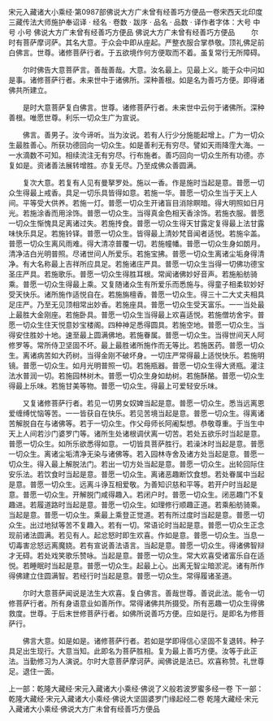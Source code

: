宋元入藏诸大小乘经·第0987部佛说大方广未曾有经善巧方便品一卷宋西天北印度三藏传法大师施护奉诏译
· 经名 · 卷数 · 跋序
· 品名 · 品数 · 译作者字体：大号 中号 小号
佛说大方广未曾有经善巧方便品
佛说大方广未曾有经善巧方便品
　　尔时有菩萨摩诃萨。其名大意。于众会中即从座起。严整衣服合掌恭敬。顶礼佛足前白佛言。世尊。诸修菩萨行者。于五欲境作何方便取而不着。虽复常行无所障碍。

　　尔时佛告大意菩萨言。善哉善哉。大意。汝名最上。见最上义。能于众中问如是事。诸修菩萨行者。未来世中于诸佛所。深种善根。如是名为善巧方便。即得诸佛共所建立。

　　是时大意菩萨复白佛言。世尊。诸修菩萨行者。未来世中云何于诸佛所。深种善根。唯愿世尊。利乐一切众生广为宣说。

　　佛言。善男子。汝今谛听。当为汝说。若有人行少分施能起增上。广为一切众生最胜善心。所获功德回向一切众生。如是善利无有穷尽。譬如天雨降霔大海。一一水滴数不可知。相续流注无有穷尽。行布施者。善巧回向一切众生所有功德。亦复如是。资诸善法展转增胜。亦复无尽。乃至成佛众善圆满。

　　复次大意。若复有人见有曼拏罗处。施以一香。作是施时当起是意。普愿一切众生得最上戒香。具足一切乐具皆得如意。若施一华。普愿一切众生当于天上人间。平等受大供养。若施一灯。普愿一切众生开诸盲目消除瞑暗。得大明照如日月光。若施涂香而用涂饰。普愿一切众生。当得真金色相天香涂饰。若施衣服。普愿一切众生惭愧具足离诸过失。若施抟食。普愿一切众生得天甘露定复得最上法甘露味快乐具足。若施铃铎。普愿一切众生。皆得最上清妙梵音闻者适悦。若施伞盖。普愿一切众生离风雨难。得大清凉普覆一切。若施幢幡。普愿一切众生身如朗月。清净洁白光明普照。尽诸世间人所爱乐。若施宝拂。普愿一切众生离诸尘垢身得清净。有大名称最上吉祥所应具足。若施诸庄严具。普愿一切众生当得一切佛功德宝圣庄严具。若施歌乐。普愿一切众生得胜耳根。常闻诸佛妙好音声。若施船舫骑乘。普愿一切众生得最上乘。又复随诸众生有所爱乐而悉施与。得童子相柔软妙好受天快乐。诸所施作适悦自在。若施旃檀香。普愿一切众生。得三十二大丈夫相具足庄严。乃至无见顶相常出妙香。若施座具。普愿一切众生受天富乐。一一当处最上最胜大金刚座。若施卧具。普愿一切众生当得最上欢喜适悦。若施僧坊舍宇。普愿一切众生住天悦意妙宝楼阁。四种神足悉得圆具。若施空地。普愿一切众生。当得安住胜妙十地。速至最上圆满佛地。若施眷属。普愿一切众生。当得世间天人阿修罗等。常所侍卫坚固不坏。最上最胜诸所施作而无等比。若施医药。普愿一切众生。离诸病苦如大药树。当得金刚不破坏身。一切庄严常得最上适悦快乐。若施明镜。普愿一切众生。如月光明普照一切。若施瓶器。普愿一切众生得大贤瓶。灌注法水普润一切。若施园林树木。普愿一切众生身如劫树。若施酥酪。普愿一切众生得最上乐味。若施甘美等物。普愿一切众生。得最上可爱轻安乐味。

　　又复诸修菩萨行者。若见一切男女奴婢当起是意。普愿一切众生。悉当远离恩爱缠缚忧恼等苦。一一皆获自在快乐。若见苦境当起是意。普愿一切众生。得离诸苦解脱自在与诸佛等。若于一切众生。作父母师长阿阇梨想。恭敬尊重。于当生中天上人间若沙门婆罗门等。诸所生处诸根调伏离一切苦。若处五欲乐时当起是意。普愿一切众生。如所乐欲悉得如意。一切皆具菩萨胜行。若澡沐时当起是意。普愿一切众生。离诸尘垢清净无染与诸佛等。若入园林寺舍及诸方处当起是意。普愿一切众生。得入最上解脱法门。若出一切方处当起是意。普愿一切众生。出轮回际住安乐法。若饮食时当起是意。普愿一切众生。离诸恶趣断饮食想。若处眷属中当起是意。普愿一切众生。远离斗诤互相爱敬。为善知识慈和平等。若开户时当起是意。普愿一切众生。开解脱门咸得趣入。若闭户时。普愿一切众生。闭恶趣门不复趣进。若履道路时当起是意。普愿一切众生。如理修行顺趣正道。若乘船舫骑乘。当起是意。普愿一切众生。乘最上乘登正觉道。若有所过度时当起是意。普愿一切众生。出过地狱等苦不复趣入。若有一切。常语论时当起是意。普愿一切众生正念现前诸法圆满。若见有人。起忿怒时即生欢喜。作如是意。普愿一切众生。当息一切毒害忿怒远离魔娆。若有宣说善法语言。当起是意。普愿一切众生。得诸佛智辩才无碍。若处戏笑歌乐赞咏。当起是意。普愿一切众生。常大欢喜受诸富乐自在适悦。若睡眠时当起是意。普愿一切众生。起最上心。出离无智尘暗淤泥。诸有所作得佛建立住圆满智。若经行时当起是意。普愿一切众生。常得履诸圣道。

　　尔时大意菩萨闻说是法生大欢喜。复白佛言。善哉世尊。善说此法。能令一切修菩萨行者。所有身语意业如善所作。常得诸佛共所摄受。所有恶趣一切众生得佛救度。世尊。于后末世修菩萨行者。如佛所说善巧方便。应如是行。是即名为修菩萨行。

　　佛言大意。如是如是。诸修菩萨行者。若如是学即得信心坚固不复退转。种子具足出生现行。大意当知。此即名为菩萨胜相。复为最上善巧方便。汝等于此正法。当勤修习为人演说。尔时大意菩萨摩诃萨。闻佛说是法已。欢喜称赞。礼世尊足。退住一面。

上一部：乾隆大藏经·宋元入藏诸大小乘经·佛说了义般若波罗蜜多经一卷
下一部：乾隆大藏经·宋元入藏诸大小乘经·佛说大坚固婆罗门缘起经二卷
乾隆大藏经·宋元入藏诸大小乘经·佛说大方广未曾有经善巧方便品